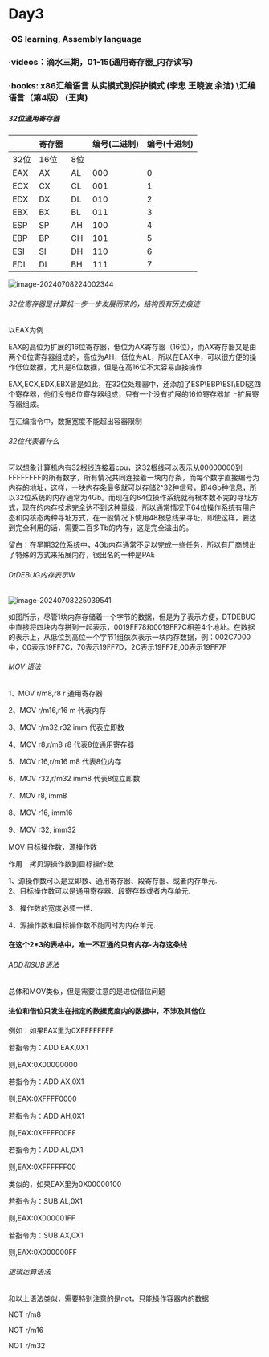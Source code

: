 # Day3

### ·OS learning, Assembly language

### ·videos：滴水三期，01-15(通用寄存器_内存读写)

### ·books: x86汇编语言 从实模式到保护模式 (李忠 王晓波 余洁) \汇编语言（第4版） (王爽) 

##### 32位通用寄存器

|      | 寄存器 |      | 编号(二进制) | 编号(十进制) |
| ---- | ------ | ---- | ------------ | ------------ |
| 32位 | 16位   | 8位  |              |              |
| EAX  | AX     | AL   | 000          | 0            |
| ECX  | CX     | CL   | 001          | 1            |
| EDX  | DX     | DL   | 010          | 2            |
| EBX  | BX     | BL   | 011          | 3            |
| ESP  | SP     | AH   | 100          | 4            |
| EBP  | BP     | CH   | 101          | 5            |
| ESI  | SI     | DH   | 110          | 6            |
| EDI  | DI     | BH   | 111          | 7            |

![image-20240708224002344](C:\Users\Tlaloc\AppData\Roaming\Typora\typora-user-images\image-20240708224002344.png)

###### 32位寄存器是计算机一步一步发展而来的，结构很有历史痕迹

以EAX为例：

EAX的高位为扩展的16位寄存器，低位为AX寄存器（16位），而AX寄存器又是由两个8位寄存器组成的，高位为AH，低位为AL，所以在EAX中，可以很方便的操作低位数据，尤其是8位数据，但是在高16位不太容易直接操作

EAX,ECX,EDX,EBX皆是如此，在32位处理器中，还添加了ESP\EBP\ESI\EDI这四个寄存器，他们没有8位寄存器组成，只有一个没有扩展的16位寄存器加上扩展寄存器组成。

在汇编指令中，数据宽度不能超出容器限制

###### 32位代表着什么

可以想象计算机内有32根线连接着cpu，这32根线可以表示从00000000到FFFFFFFF的所有数字，所有情况共同连接着一块内存条，而每个数字直接编号为内存的地址，这样，一块内存条最多就可以存储2^32种信号，即4Gb种信息，所以32位系统的内存通常为4Gb。而现在的64位操作系统就有根本数不完的寻址方式，现在的内存技术完全达不到这种量级，所以通常情况下64位操作系统有用户态和内核态两种寻址方式，在一般情况下使用48根总线来寻址，即使这样，要达到完全利用的话，需要二百多Tb的内存，这是完全溢出的。

留白：在早期32位系统中，4Gb内存通常不足以完成一些任务，所以有厂商想出了特殊的方式来拓展内存，很出名的一种是PAE

###### DtDEBUG内存表示W

![image-20240708225039541](C:\Users\Tlaloc\AppData\Roaming\Typora\typora-user-images\image-20240708225039541.png)

如图所示，尽管1块内存存储着一个字节的数据，但是为了表示方便，DTDEBUG中直接将四块内存拼到一起表示，0019FF78和0019FF7C相差4个地址。在数据的表示上，从低位到高位一个字节1组依次表示一块内存数据，例：002C7000中，00表示19FF7C，70表示19FF7D，2C表示19FF7E,00表示19FF7F

###### MOV 语法					


1、MOV r/m8,r8 				r 通用寄存器	
					
2、MOV r/m16,r16				m 代表内存	
					
3、MOV r/m32,r32				imm 代表立即数	
					
4、MOV r8,r/m8				r8 代表8位通用寄存器	
					
5、MOV r16,r/m16				m8 代表8位内存	
					
6、MOV r32,r/m32				imm8 代表8位立即数	
					
7、MOV r8, imm8					
					
8、MOV r16, imm16					
					
9、MOV r32, imm32					
					

MOV 目标操作数，源操作数				
				
作用：拷贝源操作数到目标操作数				
				
1、源操作数可以是立即数、通用寄存器、段寄存器、或者内存单元.								
2、目标操作数可以是通用寄存器、段寄存器或者内存单元.				
				
3、操作数的宽度必须一样.				
				
4、源操作数和目标操作数不能同时为内存单元.	

#### 在这个2*3的表格中，唯一不互通的只有内存-内存这条线			

###### ADD和SUB语法

总体和MOV类似，但是需要注意的是进位借位问题

#### 进位和借位只发生在指定的数据宽度内的数据中，不涉及其他位

例如：如果EAX里为0XFFFFFFFF

若指令为：ADD EAX,0X1

则,EAX:0X00000000

若指令为：ADD AX,0X1

则,EAX:0XFFFF0000

若指令为：ADD AH,0X1

则,EAX:0XFFFF00FF

若指令为：ADD AL,0X1

则,EAX:0XFFFFFF00



类似的，如果EAX里为0X00000100

若指令为：SUB AL,0X1

则,EAX:0X000001FF

若指令为：SUB AX,0X1

则,EAX:0X000000FF



###### 逻辑运算语法

和以上语法类似，需要特别注意的是not，只能操作容器内的数据

NOT r/m8

NOT r/m16

NOT r/m32